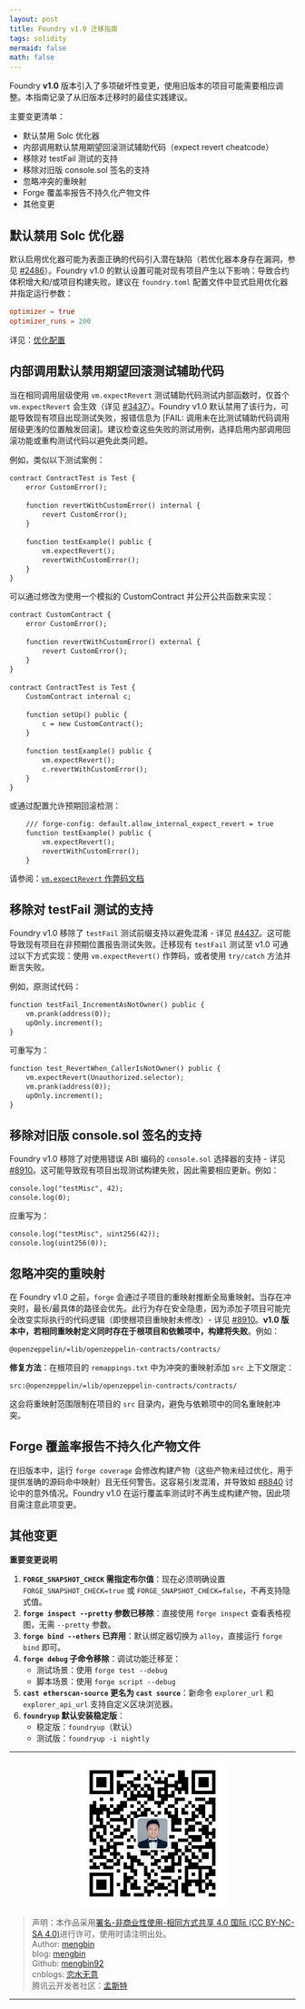 ```yaml
---
layout: post
title: Foundry v1.0 迁移指南
tags: solidity
mermaid: false
math: false
---  
```


Foundry **v1.0** 版本引入了多项破坏性变更，使用旧版本的项目可能需要相应调整。本指南记录了从旧版本迁移时的最佳实践建议。

主要变更清单：

- 默认禁用 Solc 优化器
- 内部调用默认禁用期望回滚测试辅助代码（expect revert cheatcode）
- 移除对 testFail 测试的支持
- 移除对旧版 console.sol 签名的支持
- 忽略冲突的重映射
- Forge 覆盖率报告不持久化产物文件
- 其他变更

## 默认禁用 Solc 优化器

默认启用优化器可能为表面正确的代码引入潜在缺陷（若优化器本身存在漏洞，参见 [#2486](https://github.com/foundry-rs/foundry/issues/2486)）。Foundry v1.0 的默认设置可能对现有项目产生以下影响：导致合约体积增大和/或项目构建失败。建议在 `foundry.toml` 配置文件中显式启用优化器并指定运行参数：  

```toml
optimizer = true
optimizer_runs = 200
```  

详见：[优化配置](https://book.getfoundry.sh/reference/config/solidity-compiler.html#optimizer)

## 内部调用默认禁用期望回滚测试辅助代码

当在相同调用层级使用 `vm.expectRevert` 测试辅助代码测试内部函数时，仅首个 `vm.expectRevert` 会生效（详见 [#3437](https://github.com/foundry-rs/foundry/issues/3437)）。Foundry v1.0 默认禁用了该行为，可能导致现有项目出现测试失败，报错信息为 [FAIL: 调用未在比测试辅助代码调用层级更浅的位置触发回滚]。建议检查这些失败的测试用例，选择启用内部调用回滚功能或重构测试代码以避免此类问题。

例如，类似以下测试案例：

```solidity
contract ContractTest is Test {
    error CustomError();

    function revertWithCustomError() internal {
        revert CustomError();
    }

    function testExample() public {
        vm.expectRevert();
        revertWithCustomError();
    }
}
```  

可以通过修改为使用一个模拟的 CustomContract 并公开公共函数来实现：  

```solidity
contract CustomContract {
    error CustomError();

    function revertWithCustomError() external {
        revert CustomError();
    }
}

contract ContractTest is Test {
    CustomContract internal c;

    function setUp() public {
        c = new CustomContract();
    }

    function testExample() public {
        vm.expectRevert();
        c.revertWithCustomError();
    }
}
```   

或通过配置允许预期回滚检测：  

```solidity
    /// forge-config: default.allow_internal_expect_revert = true
    function testExample() public {
        vm.expectRevert();
        revertWithCustomError();
    }
```    



请参阅：[`vm.expectRevert` 作弊码文档](https://book.getfoundry.sh/cheatcodes/expect-revert.html#error)  

## 移除对 testFail 测试的支持



Foundry v1.0 移除了 `testFail` 测试前缀支持以避免混淆 - 详见 [#4437](https://github.com/foundry-rs/foundry/issues/4437)。这可能导致现有项目在非预期位置报告测试失败。迁移现有 `testFail` 测试至 v1.0 可通过以下方式实现：使用 `vm.expectRevert()` 作弊码，或者使用 `try/catch` 方法并断言失败。

例如，原测试代码：

```solidity
function testFail_IncrementAsNotOwner() public {
    vm.prank(address(0));
    upOnly.increment();
}
```

可重写为：

```solidity
function test_RevertWhen_CallerIsNotOwner() public {
    vm.expectRevert(Unauthorized.selector);
    vm.prank(address(0));
    upOnly.increment();
}
```  

## 移除对旧版 console.sol 签名的支持  

Foundry v1.0 移除了对使用错误 ABI 编码的 `console.sol` 选择器的支持 - 详见 [#8910](https://github.com/foundry-rs/foundry/issues/8910)。这可能导致现有项目出现测试构建失败，因此需要相应更新。例如：

```solidity
console.log("testMisc", 42);
console.log(0);
```

应重写为：

```solidity
console.log("testMisc", uint256(42));
console.log(uint256(0));
```

## 忽略冲突的重映射

在 Foundry v1.0 之前，`forge` 会通过子项目的重映射推断全局重映射。当存在冲突时，最长/最具体的路径会优先。此行为存在安全隐患，因为添加子项目可能完全改变实际执行的代码逻辑（即使根项目重映射未修改）- 详见 [#8910](https://github.com/foundry-rs/foundry/issues/9146)。**v1.0 版本中，若相同重映射定义同时存在于根项目和依赖项中，构建将失败**。例如：

```text
@openzeppelin/=lib/openzeppelin-contracts/contracts/
```

**修复方法**：在根项目的 `remappings.txt` 中为冲突的重映射添加 `src` 上下文限定：

```text
src:@openzeppelin/=lib/openzeppelin-contracts/contracts/
```

这会将重映射范围限制在项目的 `src` 目录内，避免与依赖项中的同名重映射冲突。  

## Forge 覆盖率报告不持久化产物文件

在旧版本中，运行 `forge coverage` 会修改构建产物（这些产物未经过优化，用于提供准确的源码命中映射）且无任何警告。这容易引发混淆，并导致如 [#8840](https://github.com/foundry-rs/foundry/issues/8840#issuecomment-2390792012) 讨论中的意外情况。Foundry v1.0 在运行覆盖率测试时不再生成构建产物，因此项目需注意此项变更。  

## 其他变更



**重要变更说明**

1. **`FORGE_SNAPSHOT_CHECK` 需指定布尔值**：现在必须明确设置 `FORGE_SNAPSHOT_CHECK=true` 或 `FORGE_SNAPSHOT_CHECK=false`，不再支持隐式值。
2. **`forge inspect --pretty` 参数已移除**：直接使用 `forge inspect` 查看表格视图，无需 `--pretty` 参数。
3. **`forge bind --ethers` 已弃用**：默认绑定器切换为 `alloy`，直接运行 `forge bind` 即可。
4. **`forge debug` 子命令移除**：调试功能迁移至：
   - 测试场景：使用 `forge test --debug`
   - 脚本场景：使用 `forge script --debug`
5. **`cast etherscan-source` 更名为 `cast source`**：新命令 `explorer_url` 和 `explorer_api_url` 支持自定义区块浏览器。
6. **`foundryup` 默认安装稳定版**：
   - 稳定版：`foundryup`（默认）
   - 测试版：`foundryup -i nightly`  

---

<div align="center">
  <img src="../img/qrcode_wechat.jpg" alt="孟斯特">
</div>

> 声明：本作品采用[署名-非商业性使用-相同方式共享 4.0 国际 (CC BY-NC-SA 4.0)](https://creativecommons.org/licenses/by-nc-sa/4.0/deed.zh)进行许可，使用时请注明出处。  
> Author: [mengbin](mengbin1992@outlook.com)  
> blog: [mengbin](https://mengbin.top)  
> Github: [mengbin92](https://mengbin92.github.io/)  
> cnblogs: [恋水无意](https://www.cnblogs.com/lianshuiwuyi/)  
> 腾讯云开发者社区：[孟斯特](https://cloud.tencent.com/developer/user/6649301)  
---